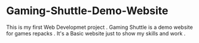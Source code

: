 # Gaming-Shuttle-Demo-Website
This is my first Web Developmet project . Gaming Shuttle is a demo website for games repacks .  It's  a Basic website just to show my skills and work .  

